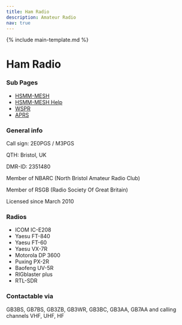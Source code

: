 ```yaml
---
title: Ham Radio
description: Amateur Radio
nav: true
---
```


{% include main-template.md %}

# Ham Radio

### Sub Pages

* [HSMM-MESH](/hsmm-mesh.html)
* [HSMM-MESH Help](/hsmm-mesh-help.html)
* [WSPR](/wspr.html)
* [APRS](/aprs.html)

### General info

Call sign: 2E0PGS / M3PGS

QTH: Bristol, UK

DMR-ID: 2351480

Member of NBARC (North Bristol Amateur Radio Club)

Member of RSGB (Radio Society Of Great Britain)

Licensed since March 2010

### Radios

* ICOM IC-E208
* Yaesu FT-840
* Yaesu FT-60
* Yaesu VX-7R
* ​Motorola DP 3600
* Puxing PX-2R
* Baofeng UV-5R
* RIGblaster plus
* RTL-SDR

### Contactable via
GB3BS, ﻿GB7BS﻿, GB3ZB, GB3WR, GB3BC, GB3AA, GB7AA and calling channels VHF, UHF, HF
